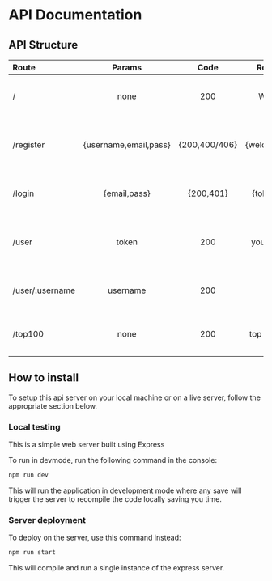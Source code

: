 # API Documentation

## API Structure
| Route | Params | Code | Response | Description |
| :--- | :--: | :--: | :--: | :-- |
| / | none | 200 | Welcome | Standard ok response from server |
| /register | {username,email,pass} | {200,400/406} | {welcome,error} | Registers a new user based on credentials given |
| /login | {email,pass} | {200,401} | {token,error} | Login to api and receive login token for access |
| /user | token | 200 | your account | Show stats page for yourself as a logged in user |
| /user/:username | username | 200 | user | Show stats page for selected user |
| /top100 | none | 200 | top 100 users | Send the current top 100 users on the app |


## How to install
To setup this api server on your local machine or on a live server, follow the appropriate section below.

### Local testing
This is a simple web server built using Express

To run in devmode, run the following command in the console:

```bash
npm run dev
```

This will run the application in development mode where any save will trigger the server to recompile the code locally saving you time.

### Server deployment
To deploy on the server, use this command instead:

```bash
npm run start
```

This will compile and run a single instance of the express server.
